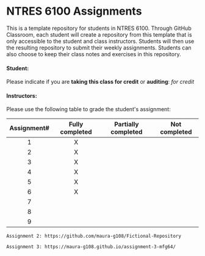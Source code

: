 # NTRES 6100 Assignments

This is a template repository for students in NTRES 6100. Through GitHub Classroom, each student will create a repository from this template that is only accessible to the student and class instructors. Students will then use the resulting repository to submit their weekly assignments. Students can also choose to keep their class notes and exercises in this repository.

#### Student:

Please indicate if you are **taking this class for credit** or **auditing**: *for credit*

#### Instructors:

Please use the following table to grade the student's assignment:

| Assignment# | Fully completed | Partially completed | Not completed |
|:-----------:|:---------------:|:-------------------:|:-------------:|
|      1      |        X        |                     |               |
|      2      |        X        |                     |               |
|      3      |        X         |                     |               |
|      4      |        X         |                     |               |
|      5      |        X         |                     |               |
|      6      |        X         |                     |               |
|      7      |                 |                     |               |
|      8      |                 |                     |               |
|      9      |                 |                     |               |

`Assignment 2: https://github.com/maura-g108/Fictional-Repository`

`Assignment 3: https://maura-g108.github.io/assignment-3-mfg64/`
